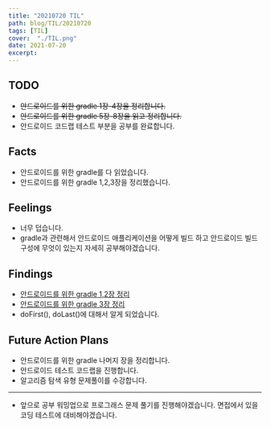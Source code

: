 ```yaml
---
title: "20210720 TIL"
path: blog/TIL/20210720
tags: [TIL]
cover:  "./TIL.png"
date: 2021-07-20
excerpt: 
---
```

## TODO 

* ~~안드로이드를 위한 gradle 1장-4장을 정리합니다.~~
* ~~안드로이드를 위한 gradle 5장-8장을 읽고 정리합니다.~~
* 안드로이드 코드랩 테스트 부분을 공부를 완료합니다. 

## Facts
* 안드로이드를 위한 gradle를 다 읽었습니다.
* 안드로이드를 위한 gradle 1,2,3장을 정리했습니다.

## Feelings

* 너무 덥습니다.
* gradle과 관련해서 안드로이드 애플리케이션을 어떻게 빌드 하고 안드로이드 빌드 구성에 무엇이 있는지 자세히 공부해야겠습니다.

## Findings

* [안드로이드를 위한 gradle 1,2장 정리](https://hyejineee.github.io/blog/Reading/gradle-for-android)
* [안드로이드를 위한 gradle 3장 정리](https://hyejineee.github.io/blog/Reading/gradle-for-android2)
* doFirst(), doLast()에 대해서 알게 되었습니다.

## Future Action Plans

* 안드로이드를 위한 gradle 나머지 장을 정리합니다.
* 안드로이드 테스트 코드랩을 진행합니다.
* 알고리즘 탐색 유형 문제풀이를 수강합니다. 
---
* 앞으로 공부 워밍업으로 프로그래스 문제 풀기를 진행해야겠습니다. 면접에서 있을 코딩 테스트에 대비해야겠습니다.



